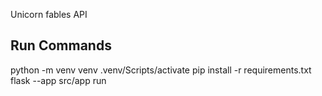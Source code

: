 Unicorn fables API

## Run Commands
python -m venv venv
.venv/Scripts/activate
pip install -r requirements.txt
flask --app src/app run